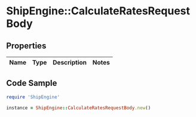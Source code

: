 # ShipEngine::CalculateRatesRequestBody

## Properties

Name | Type | Description | Notes
------------ | ------------- | ------------- | -------------

## Code Sample

```ruby
require 'ShipEngine'

instance = ShipEngine::CalculateRatesRequestBody.new()
```


